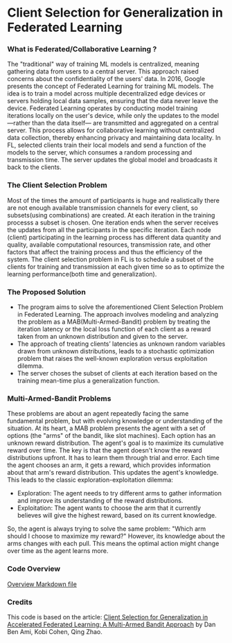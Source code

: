 # Client Selection for Generalization in Federated Learning

### What is Federated/Collaborative Learning ?
The "traditional" way of training ML models is centralized, meaning gathering data from users to a central server. This approach raised concerns about the confidentiality of the users' data. In 2016, Google presents the concept of Federated Learning for training ML models. The idea is to train a model across multiple decentralized edge devices or servers holding local data samples, ensuring that the data never leave the device. 
Federated Learning operates by conducting model training iterations locally on the user's device, while only the updates to the model —rather than the data itself— are transmitted and aggregated on a central server. This process allows for collaborative learning without centralized data collection, thereby enhancing privacy and maintaining data locality. In FL, selected clients train their local models and send a function of the models to the server, which consumes a random processing and transmission time. The server updates the global model and broadcasts it back to the clients.

### The Client Selection Problem
Most of the times the amount of participants is huge and realistically there are not enough available transmission channels for every client, so subsets(using combinations) are created. At each iteration in the training processs a subset is chosen. One iteration ends when the server receives the updates from all the participants in the specific iteration. Each node (client) participating in the learning process has different data quantity and quality, available computational resources, transmission rate, and other factors that affect the training process and thus the efficiency of the system. The client selection problem in FL is to schedule a subset of the clients for training and transmission at each given time so as to optimize the learning performance(both time and generalization).

### The Proposed Solution
- The program aims to solve the aforementioned Client Selection Problem in Federated Learning. The approach involves modeling and analyzing the problem as a MAB(Multi-Armed-Bandit) problem by treating the iteration latency or the local loss function of each client as a reward taken from an unknown distribution and given to the server.
- The approach of treating clients’ latencies as unknown random variables drawn from unknown distributions, leads to a stochastic optimization problem that raises the well-known exploration versus exploitation dilemma.
- The server choses the subset of clients at each iteration based on the training mean-time plus a generalization function.

### Multi-Armed-Bandit Problems
These problems are about an agent repeatedly facing the same fundamental problem, but with evolving knowledge or understanding of the situation. At its heart, a MAB problem presents the agent with a set of options (the "arms" of the bandit, like slot machines). Each option has an unknown reward distribution. The agent's goal is to maximize its cumulative reward over time. The key is that the agent doesn't know the reward distributions upfront. It has to learn them through trial and error. Each time the agent chooses an arm, it gets a reward, which provides information about that arm's reward distribution. This updates the agent's knowledge. This leads to the classic exploration-exploitation dilemma:
- Exploration: The agent needs to try different arms to gather information and improve its understanding of the reward distributions.
- Exploitation: The agent wants to choose the arm that it currently believes will give the  highest reward, based on its current knowledge.

So, the agent is always trying to solve the same problem: "Which arm should I choose to maximize my reward?" However, its knowledge about the arms changes with each pull. This means the optimal action might change over time as the agent learns more.

### Code Overview
[Overview Markdown file](https://github.com/IrineosMagou/FederatedLearning/blob/main/Overview.md)
### Credits
This code is based on the article: [Client Selection for Generalization in
Accelerated Federated Learning:
A Multi-Armed Bandit Approach](https://arxiv.org/pdf/2303.10373v1) by Dan Ben Ami, Kobi Cohen, Qing Zhao.

 
 




